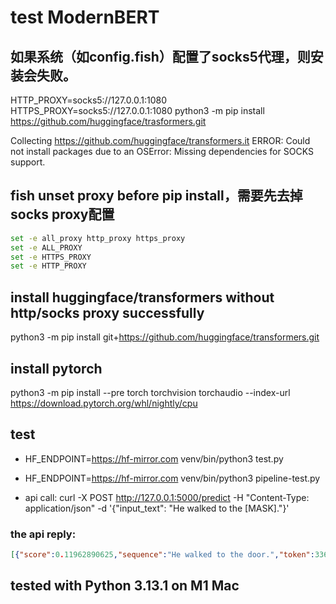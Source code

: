 # test ModernBERT

## 如果系统（如config.fish）配置了socks5代理，则安装会失败。
HTTP_PROXY=socks5://127.0.0.1:1080 HTTPS_PROXY=socks5://127.0.0.1:1080 python3 -m pip install https://github.com/huggingface/trasformers.git

Collecting https://github.com/huggingface/transformers.it
ERROR: Could not install packages due to an OSError: Missing dependencies for SOCKS support.

## fish unset proxy before pip install，需要先去掉socks proxy配置
```bash
set -e all_proxy http_proxy https_proxy
set -e ALL_PROXY
set -e HTTPS_PROXY
set -e HTTP_PROXY
```

## install huggingface/transformers without http/socks proxy successfully 
python3 -m pip install git+https://github.com/huggingface/transformers.git

## install pytorch
python3 -m pip install --pre torch torchvision torchaudio --index-url https://download.pytorch.org/whl/nightly/cpu

## test
- HF_ENDPOINT=https://hf-mirror.com venv/bin/python3 test.py
- HF_ENDPOINT=https://hf-mirror.com venv/bin/python3 pipeline-test.py

- api call:
curl -X POST http://127.0.0.1:5000/predict -H "Content-Type: application/json" -d '{"input_text": "He walked to the [MASK]."}'

### the api reply:
```json
[{"score":0.11962890625,"sequence":"He walked to the door.","token":3369,"token_str":" door"},{"score":0.038818359375,"sequence":"He walked to the office.","token":3906,"token_str":" office"},{"score":0.0301513671875,"sequence":"He walked to the library.","token":6335,"token_str":" library"},{"score":0.020751953125,"sequence":"He walked to the gate.","token":7394,"token_str":" gate"},{"score":0.020751953125,"sequence":"He walked to the window.","token":3497,"token_str":" window"}]
```

## tested with Python 3.13.1 on M1 Mac
